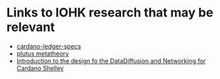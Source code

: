 # Links to IOHK research that may be relevant

- [cardano-ledger-specs](https://github.com/input-output-hk/cardano-ledger-specs)
- [plutus metatheory](https://github.com/input-output-hk/plutus-metatheory)
- [Introduction to the design fo the DataDiffusion and Networking for Cardano Shelley](https://hydra.iohk.io/build/7249613/download/1/network-design.pdf)
